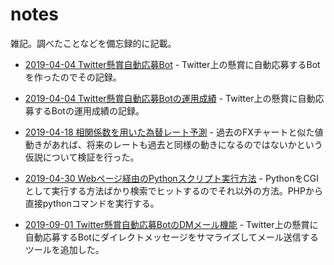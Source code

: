 # notes
 
雑記。調べたことなどを備忘録的に記載。

* [2019-04-04 Twitter懸賞自動応募Bot](https://ta9t2.github.io/notes/doc/2019-04-04-twctbot.html) - Twitter上の懸賞に自動応募するBotを作ったのでその記録。

* [2019-04-04 Twitter懸賞自動応募Botの運用成績](https://ta9t2.github.io/notes/doc/2019-04-04-twctborecord.html) - Twitter上の懸賞に自動応募するBotの運用成績の記録。

* [2019-04-18 相関係数を用いた為替レート予測](https://ta9t2.github.io/notes/doc/2019-04-18-forexforecast.html) - 過去のFXチャートと似た値動きがあれば、将来のレートも過去と同様の動きになるのではないかという仮説について検証を行った。

* [2019-04-30 Webページ経由のPythonスクリプト実行方法](https://ta9t2.github.io/notes/doc/2019-04-30-execpyonweb.html) - PythonをCGIとして実行する方法ばかり検索でヒットするのでそれ以外の方法。PHPから直接pythonコマンドを実行する。

* [2019-09-01 Twitter懸賞自動応募BotのDMメール機能](https://ta9t2.github.io/notes/doc/2019-09-01-twctbot-dm.html) - Twitter上の懸賞に自動応募するBotにダイレクトメッセージをサマライズしてメール送信するツールを追加した。
